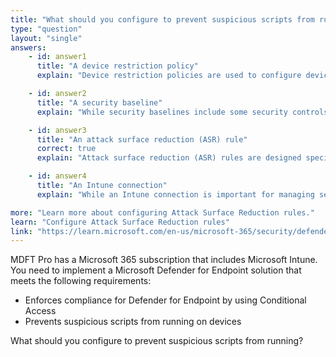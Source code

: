 ```yaml
---
title: "What should you configure to prevent suspicious scripts from running?"
type: "question"
layout: "single"
answers:
    - id: answer1
      title: "A device restriction policy"
      explain: "Device restriction policies are used to configure device settings, but they do not include specific controls for script execution."

    - id: answer2
      title: "A security baseline"
      explain: "While security baselines include some security controls, they are not the most direct way to prevent suspicious scripts from running."

    - id: answer3
      title: "An attack surface reduction (ASR) rule"
      correct: true
      explain: "Attack surface reduction (ASR) rules are designed specifically to prevent malicious and suspicious scripts from running on devices. They can block scripts, executables, and other behaviors that are commonly used in malware attacks."

    - id: answer4
      title: "An Intune connection"
      explain: "While an Intune connection is important for managing security policies, it is not specifically what prevents suspicious scripts from running. ASR rules are the feature that provides this functionality."

more: "Learn more about configuring Attack Surface Reduction rules."
learn: "Configure Attack Surface Reduction rules"
link: "https://learn.microsoft.com/en-us/microsoft-365/security/defender-endpoint/attack-surface-reduction-rules-reference"
---
```

MDFT Pro has a Microsoft 365 subscription that includes Microsoft Intune. You need to implement a Microsoft Defender for Endpoint solution that meets the following requirements:

- Enforces compliance for Defender for Endpoint by using Conditional Access
- Prevents suspicious scripts from running on devices

What should you configure to prevent suspicious scripts from running?
